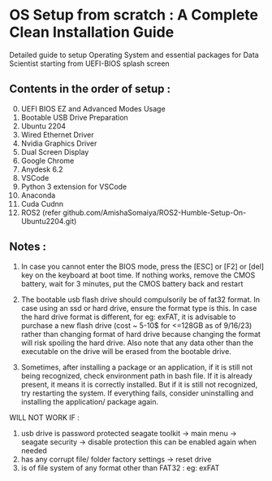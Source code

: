 # OS Setup from scratch : A Complete Clean Installation Guide 
Detailed guide to setup Operating System and essential packages for Data Scientist starting from UEFI-BIOS splash screen

## Contents in the order of setup :

0. UEFI BIOS EZ and Advanced Modes Usage
1. Bootable USB Drive Preparation
2. Ubuntu 2204
3. Wired Ethernet Driver
4. Nvidia Graphics Driver
5. Dual Screen Display
6. Google Chrome
7. Anydesk 6.2
8. VSCode
9. Python 3 extension for VSCode 
10. Anaconda
11. Cuda Cudnn
12. ROS2 (refer github.com/AmishaSomaiya/ROS2-Humble-Setup-On-Ubuntu2204.git) 

## Notes :
1. In case you cannot enter the BIOS mode, press the [ESC] or [F2] or [del]  key on the keyboard at boot time. If nothing works, remove the CMOS battery, wait for 3 minutes, put the CMOS battery back and restart

2. The bootable usb flash drive should compulsorily be of fat32 format. In case using an ssd or hard drive, ensure the format type is this. In case the hard drive format is different, for eg: exFAT, it is advisable to purchase a new flash drive (cost ~ 5-10$ for <=128GB as of 9/16/23) rather than changing format of hard drive because changing the format will risk spoiling the hard drive. Also note that any data other than the executable on the drive will be erased from the bootable drive.

3. Sometimes, after installing a package or an application, if it is still not being recognized, check environment path in bash file. If it is already present, it means it is correctly installed. But if it is still not recognized, try restarting the system. If everything fails, consider uninstalling and installing the application/ package again. 

WILL NOT WORK IF :
1. usb drive is password protected
seagate toolkit -> main menu -> seagate security -> disable protection
this can be enabled again when needed
2. has any corrupt file/ folder
factory settings -> reset drive 
3. is of file system of any format other than FAT32 : eg: exFAT 



